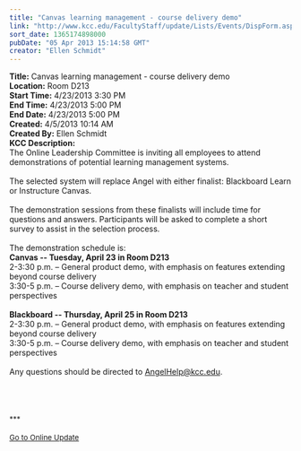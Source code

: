 ```yaml
---
title: "Canvas learning management - course delivery demo"
link: "http://www.kcc.edu/FacultyStaff/update/Lists/Events/DispForm.aspx?ID=389"
sort_date: 1365174898000
pubDate: "05 Apr 2013 15:14:58 GMT"
creator: "Ellen Schmidt"
---
```


<div><b>Title:</b> Canvas learning management - course delivery demo</div>
<div><b>Location:</b> Room D213</div>
<div><b>Start Time:</b> 4/23/2013 3:30 PM</div>
<div><b>End Time:</b> 4/23/2013 5:00 PM</div>
<div><b>End Date:</b> 4/23/2013 5:00 PM</div>
<div><b>Created:</b> 4/5/2013 10:14 AM</div>
<div><b>Created By:</b> Ellen Schmidt</div>
<div><b>KCC Description:</b> <div class="ExternalClass102CA115E1F944B6A00C12214E61A389">
<div>
<div class="ExternalClass373A1C73F95841AEB17275ED3A4922D3">
<div>The Online Leadership Committee is inviting all employees to attend demonstrations of potential learning management systems.</div>
<div> </div>
<div>The selected system will replace Angel with either finalist: Blackboard Learn or Instructure Canvas.<br /> <br />The demonstration sessions from these finalists will include time for questions and answers. Participants will be asked to complete a short survey to assist in the selection process.<br /> <br />The demonstration schedule is:</div>
<div><strong>Canvas -- Tuesday, April 23 in Room D213<br /></strong>2-3:30 p.m. – General product demo, with emphasis on features extending beyond course delivery<br />3:30-5 p.m. – Course delivery demo, with emphasis on teacher and student perspectives<br /> <br /><strong>Blackboard -- Thursday, April 25 in Room D213<br /></strong>2-3:30 p.m. – General product demo, with emphasis on features extending beyond course delivery<br />3:30-5 p.m. – Course delivery demo, with emphasis on teacher and student perspectives<br /> <br />Any questions should be directed to <a href="mailto:AngelHelp@kcc.edu">AngelHelp@kcc.edu</a>.</div>
<div> </div>
<div> </div>
<div>
<div> </div>
<div> </div>
<div>
<div><font size="2">***</font></div>
<div><font size="2"></font> </div>
<div><font size="2"><a href="/FacultyStaff/update/Pages/dailyupdate.aspx">Go to Online Update</a></font><font size="2"></font></div><br /></div></div></div></div></div></div>
